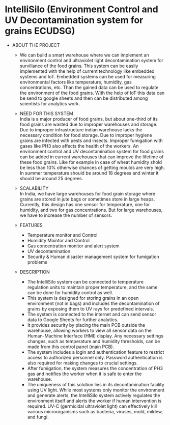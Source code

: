 # IntelliSilo (Environment Control and UV Decontamination system for grains ECUDSG)

- ABOUT THE PROJECT
  - We can build a smart warehouse where we can 
implement an environment control and ultraviolet light decontamination system for survillance of 
the food grains. This system can be easily implemented with the help of current technology like 
embedded systems and IoT. Embedded systems can be used for measuring environmental factors 
like temperature, humidity, gas concentrations, etc. Than the gained data can be used to regulate the 
environment of the food grains. With the help of IoT this data can be send to google sheets and then 
can be distributed among scientists for analytics work.

  - NEED FOR THIS SYSTEM <br>
    India is a major producer of food grains, but about one-third of its food grains are wasted due to 
improper warehouses and storage. Due to improper infrastructure indian warehouse lacks the 
necessary condition for food storage. Due to improper hygiene grains are infected with pests and 
insects. Improper fumigation with gases like PH3 also affects the health of the workers. An 
environment control and UV decontamination system for food grains can be added in current 
warehouses that can improve the lifetime of these food grains. Like for example in case of wheat humidity shold be less than 10% otherwise chances of 
getting moulds are very high. In summer temperature should be around 18 degrees and winter it 
should be around 25 degrees.

   - SCALABILITY <br>
In India, we have large warehouses for food grain storage where grains are stored in jute bags or 
sometimes store in large heaps. Currently, this design has one sensor for temperature, one for 
humidity, and two for gas concentrations. But for large warehouses, we have to increase the number 
of sensors.

  - FEATURES <br>
    - Temperature monitor and Control
    - Humidity Mointor and Control
    - Gas concentration monitor and alert system
    - UV decontamination
    - Security & Human disaster management system for fumigation problems

  - DESCRIPTION <br>
    - The IntelliSilo system can be connected to temperature regulation units to maintain proper temperature, and the same can be done for humidity control as well.
    - This system is designed for storing grains in an open environment (not in bags) and includes the decontamination of grains by exposing them to UV rays for predefined intervals.
    - The system is connected to the internet and can send sensor data to Google Sheets for further analytics.
    - It provides security by placing the main PCB outside the warehouse, allowing workers to view all sensor data on the Human-Machine Interface (HMI) display. Any necessary settings changes, such as temperature and humidity thresholds, can be made from this control panel (main PCB).
    - The system includes a login and authentication feature to restrict access to authorized personnel only. Password authentication is also required for making changes to crucial settings.
    - After fumigation, the system measures the concentration of PH3 gas and notifies the worker when it is safe to enter the warehouse.
    - The uniqueness of this solution lies in its decontamination facility using UV light. While most systems only monitor the environment and generate alerts, the IntelliSilo system actively regulates the environment itself and alerts the worker if human intervention is required. UV-C (germicidal ultraviolet light) can effectively kill various microorganisms such as bacteria, viruses, mold, mildew, and fungi.










